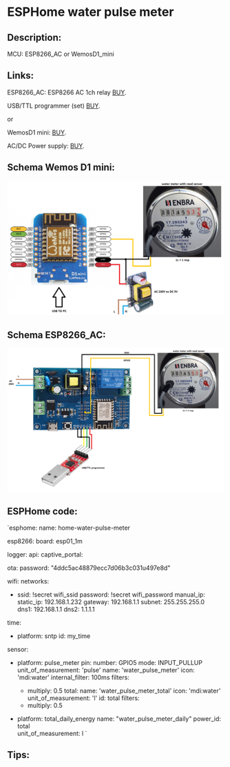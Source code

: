 # ESPHome water pulse meter

## Description:
MCU: ESP8266_AC or WemosD1_mini

## Links:

ESP8266_AC: 
ESP8266 AC 1ch relay [BUY](https://www.aliexpress.com/item/1005001631140958.html?dp=61e453ee0fa2025c4ba43400&cn=ah&aff_fcid=bc98419ec5b0425abf957a328f7c1556-1645572122033-04627-_AnTGXs&tt=CPS_NORMAL&aff_fsk=_AnTGXs&aff_platform=portals-).

USB/TTL programmer (set) [BUY](https://www.aliexpress.com/item/4000120687489.html?spm=a2g0o.productlist.0.0.1c584f39Jcl6io&algo_pvid=9b1a0e4e-551b-4ba6-af72-74ef9ac96b87&aem_p4p_detail=2022022216244713238668511815050004685000&algo_exp_id=9b1a0e4e-551b-4ba6-).

or 

WemosD1 mini: [BUY](https://www.aliexpress.com/item/1005003430551175.html?spm=a2g0o.productlist.0.0.2b6649f2d9lNvP&algo_pvid=999515b6-0dda-4fce-94ff-490172a0ba2c&aem_p4p_detail=2022022216235813155484689130080004686856&algo_exp_id=).

AC/DC Power supply: [BUY](https://www.aliexpress.com/item/1005001432291885.html?dp=61e453ee0fa2025c4ba43400&cn=ah&aff_fcid=e91f783db22b487fac9475b898675279-1645575787579-00803-_d6jWDbY&aff_fsk=_d6jWDbY&aff_platform=link-c-).

## Schema Wemos D1 mini:

![Wemos D1 mini](https://github.com/peca2345/ESPHome-water-pulse-meter/blob/main/WemosD1mini_schema.png)

## Schema ESP8266_AC:
![ESP8266 AC](https://github.com/peca2345/ESPHome-water-pulse-meter/blob/main/ESP8266_AC_schema.png)


## ESPHome code:

`esphome:
  name: home-water-pulse-meter
  
esp8266:
  board: esp01_1m
  
logger:
api:
captive_portal:

ota:
  password: "4ddc5ac48879ecc7d06b3c031u497e8d"

wifi:
  networks:
  - ssid: !secret wifi_ssid
    password: !secret wifi_password
  manual_ip:
    static_ip: 192.168.1.232
    gateway: 192.168.1.1
    subnet: 255.255.255.0  
    dns1: 192.168.1.1
    dns2: 1.1.1.1


time:
  - platform: sntp
    id: my_time

sensor:
  - platform: pulse_meter
    pin:
      number: GPIO5
      mode: INPUT_PULLUP
    unit_of_measurement: 'pulse'
    name: 'water_pulse_meter'
    icon: 'mdi:water'
    internal_filter: 100ms
    filters:
      - multiply: 0.5
    total:
      name: 'water_pulse_meter_total'
      icon: 'mdi:water'
      unit_of_measurement: 'l'
      id: total
      filters:
      - multiply: 0.5

  - platform: total_daily_energy
    name: "water_pulse_meter_daily"
    power_id: total  
    unit_of_measurement: l `


## Tips:

